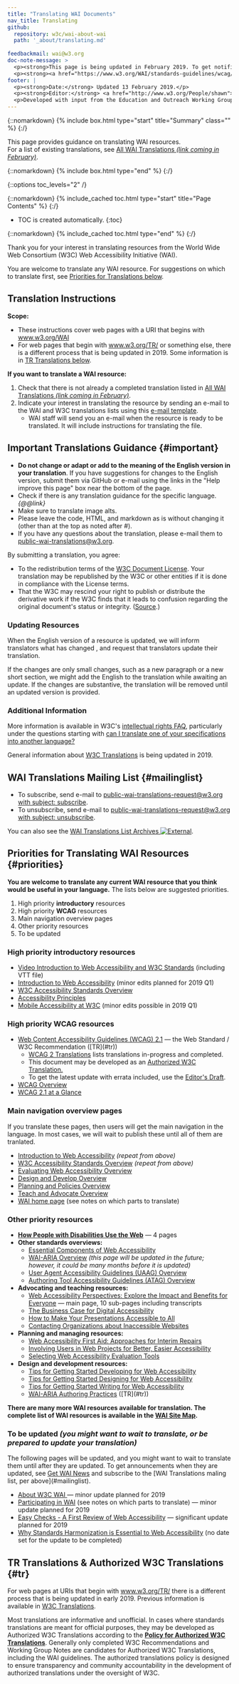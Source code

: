 ```yaml
---
title: "Translating WAI Documents"
nav_title: Translating
github:
  repository: w3c/wai-about-wai
  path: '_about/translating.md'
  
feedbackmail: wai@w3.org
doc-note-message: >
  <p><strong>This page is being updated in February 2019. To get notification of substantive updates, subscibe to the WAI Translations mailing list by sending e-mail to <a href="mailto:public-wai-translations-request@w3.org?subject=subscribe">public-wai-translations-request@w3.org with subject: &ldquo;subscribe&rdquo;</a></strong></p>
  <p><strong><a href="https://www.w3.org/WAI/standards-guidelines/wcag/translations/">WCAG Translations</a></strong> is an updated list of translations of Web Content Accessibility Guidelines (WCAG) 2.0 and 2.1.</p>
footer: |
  <p><strong>Date:</strong> Updated 13 February 2019.</p>
  <p><strong>Editor:</strong> <a href="http://www.w3.org/People/shawn">Shawn Lawton Henry</a>.</p>
  <p>Developed with input from the Education and Outreach Working Group (<a href="http://www.w3.org/WAI/EO/">EOWG</a>). Developed with support from the Ford Foundation.</p>
---
```


{::nomarkdown}
{% include box.html type="start" title="Summary" class="" %}
{:/}

This page provides guidance on translating WAI resources.<br>For a list of existing translations, see [All WAI Translations _(link coming in February)_](@@).

{::nomarkdown}
{% include box.html type="end" %}
{:/}


{::options toc_levels="2" /}

{::nomarkdown}
{% include_cached toc.html type="start" title="Page Contents" %}
{:/}

-   TOC is created automatically.
{:toc}

{::nomarkdown}
{% include_cached toc.html type="end" %}
{:/}

Thank you for your interest in translating resources from the World Wide Web Consortium (W3C) Web Accessibility Initiative (WAI).

You are welcome to translate any WAI resource. For suggestions on which to translate first, see [Priorities for Translations below](#priorities).

## Translation Instructions

**Scope:**
* These instructions cover web pages with a URI that begins with www.w3.org/WAI
* For web pages that begin with www.w3.org/TR/ or something else, there is a different process that is being updated in 2019. Some information is in [TR Translations below](#tr).

**If you want to translate a WAI resource:**

1. Check that there is not already a completed translation listed in [All WAI Translations _(link coming in February)_](@@). <!-- in future, link to W3C list instead, which will also show in-progress translations (and update these instructions) -->
2. Indicate your interest in translating the resource by sending an e-mail to the WAI and W3C translations lists using this [e-mail template](mailto:public-wai-translations@w3.org?cc=w3c-translators@w3.org&amp;subject=%5Blang%5D%20Intent%20to%20Translate%3A%20%5Btitle%5D&amp;body=I%20would%20like%20to%20translate%20in%20to%20%5Blanguage%5D%20the%20following%20resource%3A%0A%5BEnglish%20title%5D%0A%5BURI%5D%0A%0AI%20have%20read%20the%20information%20on%20Translating%20WAI%20Documents%20at%20https%3A%2F%2Fwww.w3.org%2FWAI%2Fabout%2Ftranslating%2F%0A%0AI%20will%20wait%20for%20confirmation%20that%20the%20resource%20is%20ready%20for%20translation.).
   * WAI staff will send you an e-mail when the resource is ready to be translated. It will include instructions for translating the file.

## Important Translations Guidance {#important}

* **Do not change or adapt or add to the meaning of the English version in your translation**. If you have suggestions for changes to the English version, submit them via GitHub or e-mail using the links in the "Help improve this page" box near the bottom of the page.
* Check if there is any translation guidance for the specific language. _{@@link}_
* Make sure to translate image alts.
* Please leave the code, HTML, and markdown as is without changing it (other than at the top as noted after #).
* If you have any questions about the translation, please e-mail them to [public-wai-translations@w3.org](mailto:public-wai-translations@w3.org).

By submitting a translation, you agree:
* To the redistribution terms of the [W3C Document License](https://www.w3.org/Consortium/Legal/2015/doc-license). Your translation may be republished by the W3C or other entities if it is done in compliance with the License terms.
* That the W3C may rescind your right to publish or distribute the derivative work if the W3C finds that it leads to confusion regarding the original document's status or integrity. ([Source](http://www.w3.org/Consortium/Legal/IPR-FAQ-20000620#translate).)

### Updating Resources

When the English version of a resource is updated, we will inform translators what has changed <!-- by GitHub &/or e-mail -->, and request that translators update their translation.

If the changes are only small changes, such as a new paragraph or a new short section, we might add the English to the translation while awaiting an update. If the changes are substantive, the translation will be removed until an updated version is provided.

### Additional Information

More information is available in W3C's <a href="http://www.w3.org/Consortium/Legal/IPR-FAQ-20000620">intellectual rights FAQ</a>, particularly under the questions starting with <a href="http://www.w3.org/Consortium/Legal/IPR-FAQ-20000620#translate">can I translate one of your specifications into another language?</a>

General information about [W3C Translations](http://www.w3.org/Consortium/Translation/) is being updated in 2019.

## WAI Translations Mailing List {#mailinglist}

* To subscribe, send e-mail to [public-wai-translations-request@w3.org with subject: subscribe](mailto:public-wai-translations@w3.org&amp;subject=subscribe).
* To unsubscribe, send e-mail to [public-wai-translations-request@w3.org with subject: unsubscribe](mailto:public-wai-translations@w3.org&amp;subject=unsubscribe).

You can also see the [WAI Translations List Archives ![External](//www.w3.org/Icons/tr.png)](http://lists.w3.org/Archives/Public/public-wai-translations/).

## Priorities for Translating WAI Resources {#priorities}

<p><strong>You are welcome to translate any current WAI resource that you think would be useful in your language.</strong> The lists below are suggested priorities.</p>
<ol>
<li>High priority <strong>introductory</strong> resources</li>
<li>High priority <strong>WCAG</strong> resources</li>
<li>Main navigation overview pages</li>
<li>Other priority resources</li>
<li>To be updated</li>
</ol>

<h3>High priority introductory resources</h3>
<ul>
<li><a href="https://www.w3.org/WAI/videos/standards-and-benefits/">Video Introduction to Web Accessibility and W3C Standards</a> (including VTT file)</li>
<li><a href="https://www.w3.org/WAI/fundamentals/accessibility-intro/">Introduction to Web Accessibility</a> (minor edits planned for 2019 Q1)</li>
<li><a href="https://www.w3.org/WAI/standards-guidelines/">W3C Accessibility Standards Overview</a></li>
<li><a href="https://www.w3.org/WAI/fundamentals/accessibility-principles/">Accessibility Principles</a></li>
<li><a href="https://www.w3.org/WAI/standards-guidelines/mobile/">Mobile Accessibility at W3C</a> (minor edits possible in 2019 Q1)</li>
</ul>

<h3>High priority WCAG resources</h3>
<ul>
<li><a href="http://www.w3.org/TR/WCAG21/">Web Content Accessibility Guidelines (WCAG) 2.1</a> &mdash; the Web Standard / W3C Recommendation ([TR](#tr))
<ul>
<li><a href="http://www.w3.org/WAI/WCAG20/translations">WCAG 2 Translations</a> lists translations in-progress and completed.</li>
<li>This document may be developed as an <a href="http://www.w3.org/2005/02/TranslationPolicy.html">Authorized W3C Translation.</a></li>
<li>To get the latest update with errata included, use the <a href="https://w3c.github.io/wcag/21/guidelines/">Editor's Draft</a>.</li>
</ul>
</li>
<li><a href="https://www.w3.org/WAI/standards-guidelines/wcag/">WCAG Overview</a></strong> </li>
<li><a href="https://www.w3.org/WAI/standards-guidelines/wcag/glance/">WCAG 2.1 at a Glance</a></li>
</ul>

<h3>Main navigation overview pages</h3>
<p>If you translate these pages, then users will get the main navigation in the language. In most cases, we will wait to publish these until all of them are tranlated.</p>
<ul>
<li><a href="https://www.w3.org/WAI/fundamentals/accessibility-intro/">Introduction to Web Accessibility</a> <em>(repeat from above)</em></li>
<li><a href="https://www.w3.org/WAI/standards-guidelines/">W3C Accessibility Standards Overview</a> <em>(repeat from above)</em></li>
<li><a href="https://www.w3.org/WAI/test-evaluate/">Evaluating Web Accessibility Overview</a></li>
<li><a href="https://www.w3.org/WAI/design-develop/">Design and Develop Overview</a></li>
<li><a href="https://www.w3.org/WAI/planning/">Planning and Policies Overview</a></li>
<li><a href="https://www.w3.org/WAI/teach-advocate/">Teach and Advocate Overview</a></li>
<li><a href="https://www.w3.org/WAI/">WAI home page</a> (see notes on which parts to translate)</li>
</ul>

<h3>Other priority resources</h3>
<ul>
<li><strong><a href="https://www.w3.org/WAI/people-use-web/">How People with Disabilities Use the Web</a></strong> &mdash; 4 pages</li>
<li><strong>Other standards overviews:</strong>
<ul>
<li><a href="https://www.w3.org/WAI/fundamentals/components/">Essential Components of Web Accessibility</a></li>
<li><a href="https://www.w3.org/WAI/standards-guidelines/aria/">WAI-ARIA Overview</a><em> (this page will be updated in the future; however, it could be many months before it is updated)</em></li>
<li><a href="https://www.w3.org/WAI/standards-guidelines/uaag/">User Agent Accessibility Guidelines (UAAG) Overview</a></li>
<li><a href="https://www.w3.org/WAI/standards-guidelines/uaag/">Authoring Tool Accessibility Guidelines (ATAG) Overview</a></li>
</ul>
</li>
<li><strong>Advocating and teaching resources:</strong>
<ul>
<li><a href="https://www.w3.org/WAI/perspective-videos/">Web Accessibility Perspectives: Explore the Impact and Benefits for Everyone</a> &mdash; main page, 10 sub-pages including transcripts</li>
<li><a href="https://www.w3.org/WAI/business-case/">The Business Case for Digital Accessibility</a></li>
<li><a href="https://www.w3.org/WAI/teach-advocate/accessible-presentations/">How to Make Your Presentations Accessible to All</a></li>
<li><a href="https://www.w3.org/WAI/teach-advocate/contact-inaccessible-websites/">Contacting Organizations about Inaccessible Websites</a></li>
</ul>
</li>
<li><strong>Planning and managing resources:</strong>
<ul>
<li><a href="https://www.w3.org/WAI/planning/interim-repairs/">Web Accessibility First Aid: Approaches for Interim Repairs</a></li>
<li><a href="https://www.w3.org/WAI/planning/involving-users/">Involving Users in Web Projects for Better, Easier Accessibility</a></li>
<li><a href="https://www.w3.org/WAI/test-evaluate/tools/selecting/">Selecting Web Accessibility Evaluation Tools </a></li>
</ul>
</li>
<li><strong>Design and development resources:</strong>
<ul>
<li><a href="https://www.w3.org/WAI/tips/developing/">Tips for Getting Started    Developing for Web Accessibility </a></li>
<li><a href="https://www.w3.org/WAI/tips/designing/">Tips for Getting Started Designing for Web Accessibility </a></li>
<li><a href="https://www.w3.org/WAI/tips/writing/">Tips for Getting Started    Writing for Web Accessibility </a></li>
<li><a href="https://www.w3.org/TR/wai-aria-practices/"><abbr title="Accessible Rich Internet Applications">WAI-ARIA</abbr> Authoring Practices</a> ([TR](#tr))</li>
</ul>
</li>
</ul>
<p><strong>There are many more WAI resources available for translation. The complete list of WAI resources is available in the <a href="http://www.w3.org/WAI/sitemap.html">WAI Site Map</a>.</strong></p>

<h3>To be updated <em>(you might want to wait to translate, or be prepared to update your translation)</em></h3>
<p>The following pages will be updated, and you might want to wait to translate them until after they are updated. To get announcements when they are updated, see <a href="https://www.w3.org/WAI/news/subscribe/">Get WAI News</a> and subscribe to the [WAI Translations maling list, per above](#mailinglist).</p>
<ul class="old">
<li><a href="https://www.w3.org/WAI/standards-guidelines/harmonization/"></a><a href="https://www.w3.org/WAI/about/">About W3C WAI </a>&mdash; minor update planned for 2019</li>
<li><a href="https://www.w3.org/WAI/about/participating/">Participating in WAI</a> (see notes on which parts to translate) &mdash; minor update planned for 2019</li>
<li><a href="https://www.w3.org/WAI/test-evaluate/preliminary/">Easy Checks - A First Review of Web Accessibility</a> &mdash; significant update planned for 2019</li>
<li><a href="https://www.w3.org/WAI/standards-guidelines/harmonization/">Why Standards Harmonization is Essential to Web Accessibility</a> (no date set for the update to be completed)</li>
</ul>


## TR Translations & Authorized W3C Translations {#tr}

For web pages at URIs that begin with www.w3.org/TR/ there is a different process that is being updated in early 2019. Previous information is available in [W3C Translations](https://www.w3.org/Consortium/Translation/).

Most translations are informative and unofficial. In cases where standards translations are meant for official purposes, they may be developed as Authorized W3C Translations according to the **[Policy for Authorized W3C Translations]( http://www.w3.org/2005/02/TranslationPolicy.html)**. Generally only completed W3C Recommendations and Working Group Notes are candidates for Authorized W3C Translations, including the WAI guidelines. The authorized translations policy is designed to ensure transparency and community accountability in the development of authorized translations under the oversight of W3C.
